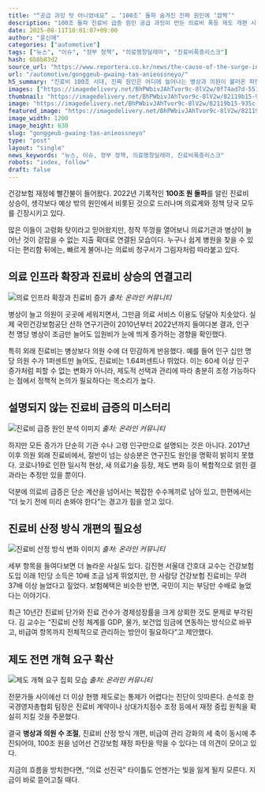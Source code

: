 ```yaml
---
title: "“공급 과잉 탓 아니었네요” … ‘100조’ 돌파 숨겨진 진짜 원인에 ‘깜짝’"
description: "100조 돌파 진료비 급증 원인 공급 과잉이 만든 의료비 폭등 제도 개편 시급성 경고 ..."
date: 2025-08-11T10:01:07+09:00
author: "윤신애"
categories: ["automotive"]
tags: ["뉴스", "이슈", "정부 정책", "의료팽창딜레마", "진료비폭증리스크"]
hash: 6b8b83d2
source_url: "https://www.reportera.co.kr/news/the-cause-of-the-surge-in-health-insurance-costs/"
url: "/automotive/gonggeub-gwaing-tas-anieossneyo/"
h5_summary: "진료비 100조 시대, 진짜 원인은 어디에 늘어나는 병상과 의원이 불러온 파장 재조명"
images: ["https://imagedelivery.net/BhPWbivJAhTvor9c-8lV2w/0f74ad7d-5516-4d1d-fe62-aec5c38a3800/public", "https://imagedelivery.net/BhPWbivJAhTvor9c-8lV2w/1dfc31a4-3a0e-42a4-bc0b-a88397caac00/public", "https://imagedelivery.net/BhPWbivJAhTvor9c-8lV2w/b2a172ab-6a10-4cc6-75cd-5f1a327d0600/public", "https://imagedelivery.net/BhPWbivJAhTvor9c-8lV2w/82119b15-935c-471a-fc48-16a59174ab00/public", "https://imagedelivery.net/BhPWbivJAhTvor9c-8lV2w/4407fa55-cb5e-4774-08a8-b006c5c75c00/public"]
thumbnail: "https://imagedelivery.net/BhPWbivJAhTvor9c-8lV2w/82119b15-935c-471a-fc48-16a59174ab00/public"
image: "https://imagedelivery.net/BhPWbivJAhTvor9c-8lV2w/82119b15-935c-471a-fc48-16a59174ab00/public"
featured_image: "https://imagedelivery.net/BhPWbivJAhTvor9c-8lV2w/82119b15-935c-471a-fc48-16a59174ab00/public"
image_width: 1200
image_height: 630
slug: "gonggeub-gwaing-tas-anieossneyo"
type: "post"
layout: "single"
news_keywords: "뉴스, 이슈, 정부 정책, 의료팽창딜레마, 진료비폭증리스크"
robots: "index, follow"
draft: false
---
```


건강보험 재정에 빨간불이 들어왔다. 2022년 기록적인 **100조 원 돌파**를 알린 진료비 상승이, 생각보다 예상 밖의 원인에서 비롯된 것으로 드러나며 의료계와 정책 당국 모두를 긴장시키고 있다.

많은 이들이 고령화 탓이라고 믿어왔지만, 정작 뚜껑을 열어보니 의료기관과 병상이 늘어난 것이 걷잡을 수 없는 지출 확대로 연결된 모습이다. 누구나 쉽게 병원을 찾을 수 있다는 편리함 뒤에는, 빠르게 불어나는 의료비 청구서가 그림자처럼 따라붙고 있다.

## 의료 인프라 확장과 진료비 상승의 연결고리

![의료 인프라 확장과 진료비 증가](https://imagedelivery.net/BhPWbivJAhTvor9c-8lV2w/b2a172ab-6a10-4cc6-75cd-5f1a327d0600/public)
*출처: 온라인 커뮤니티*


병상이 늘고 의원이 곳곳에 세워지면서, 그만큼 의료 서비스 이용도 덩달아 치솟았다. 실제 국민건강보험공단 산하 연구기관이 2010년부터 2022년까지 들여다본 결과, 인구 천 명당 병상이 조금만 늘어도 입원비가 눈에 띄게 증가하는 경향을 확인했다.

특히 외래 진료비는 병상보다 의원 수에 더 민감하게 반응했다. 예를 들어 인구 십만 명당 의원 수가 1퍼센트만 늘어도, 진료비는 1.64퍼센트나 뛰었다. 이는 60세 이상 인구 증가처럼 피할 수 없는 변화가 아니라, 제도적 선택과 관리에 따라 충분히 조정 가능하다는 점에서 정책적 논의가 필요하다는 목소리가 높다.

## 설명되지 않는 진료비 급증의 미스터리

![진료비 급증 원인 분석 이미지](https://imagedelivery.net/BhPWbivJAhTvor9c-8lV2w/0f74ad7d-5516-4d1d-fe62-aec5c38a3800/public)
*출처: 온라인 커뮤니티*


하지만 모든 증가가 단순히 기관 수나 고령 인구만으로 설명되는 것은 아니다. 2017년 이후 의원 외래 진료비에서, 절반이 넘는 상승분은 연구진도 원인을 명확히 밝히지 못했다. 코로나19로 인한 일시적 현상, 새 의료기술 등장, 제도 변화 등이 복합적으로 얽힌 결과라는 추정만 있을 뿐이다.

덕분에 의료비 급증은 단순 계산을 넘어서는 복잡한 수수께끼로 남아 있고, 한편에서는 “더 늦기 전에 미리 손봐야 한다”는 경고가 힘을 얻고 있다.

## 진료비 산정 방식 개편의 필요성

![진료비 산정 방식 변화 이미지](https://imagedelivery.net/BhPWbivJAhTvor9c-8lV2w/4407fa55-cb5e-4774-08a8-b006c5c75c00/public)
*출처: 온라인 커뮤니티*


세부 항목을 들여다보면 더 놀라운 사실도 있다. 김진현 서울대 간호대 교수는 건강보험 도입 이래 1인당 소득은 10배 조금 넘게 뛰었지만, 한 사람당 건강보험 진료비는 무려 37배 이상 늘었다고 짚었다. 보험혜택은 비슷한 반면, 국민이 지는 부담만 수배로 늘었다는 이야기다.

최근 10년간 진료비 단가와 진료 건수가 경제성장률을 크게 상회한 것도 문제로 부각된다. 김 교수는 “진료비 산정 체계를 GDP, 물가, 보건업 임금에 연동하는 방식으로 바꾸고, 비급여 항목까지 전체적으로 관리하는 방안이 필요하다”고 제안했다.

## 제도 전면 개혁 요구 확산

![제도 개혁 요구 집회 모습](https://imagedelivery.net/BhPWbivJAhTvor9c-8lV2w/1dfc31a4-3a0e-42a4-bc0b-a88397caac00/public)
*출처: 온라인 커뮤니티*


전문가들 사이에선 더 이상 현행 제도로는 통제가 어렵다는 진단이 잇따른다. 손석호 한국경영자총협회 팀장은 진료비 계약이나 상대가치점수 조정 등에서 재정 중립 원칙을 확실히 지킬 것을 주문했다.

결국 **병상과 의원 수 조절**, 진료비 산정 방식 개편, 비급여 관리 강화의 세 축이 동시에 추진되어야, 100조 원을 넘어선 건강보험 재정 파탄을 막을 수 있다는 데 의견이 모이고 있다.

지금의 흐름을 방치한다면, “의료 선진국” 타이틀도 언젠가는 빛을 잃게 될지 모른다. 지금이 바로 뜯어고칠 때다.
